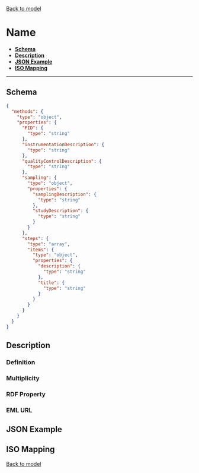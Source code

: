 [Back to model](_base.md)

# Name

- **[Schema](#schema)**
- **[Description](#description)**
- **[JSON Example](#json-example)**
- **[ISO Mapping](#iso-mapping)**
---
## Schema
```json
{
  "methods": {
    "type": "object",
    "properties": {
      "PID": {
        "type": "string"
      },
      "instrumentationDescription": {
        "type": "string"
      },
      "qualityControlDescription": {
        "type": "string"
      },
      "sampling": {
        "type": "object",
        "properties": {
          "samplingDescription": {
            "type": "string"
          },
          "studyDescription": {
            "type": "string"
          }
        }
      },
      "steps": {
        "type": "array",
        "items": {
          "type": "object",
          "properties": {
            "description": {
              "type": "string"
            },
            "title": {
              "type": "string"
            }
          }
        }
      }
    }
  }
}
```
## Description
### Definition
### Multiplicity
### RDF Property
### EML URL

## JSON Example
## ISO Mapping

[Back to model](_base.md)
